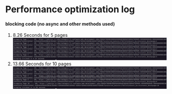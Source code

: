# Performance optimization log

#### blocking code (no async and other methods used)
1. 8.26 Seconds for 5 pages
    ![sync 5 pages](./public/stage-1-5pages.png)
2. 13.66 Seconds for 10 pages
    ![sync 10 pages](./public/stage-1-10pages.png)
